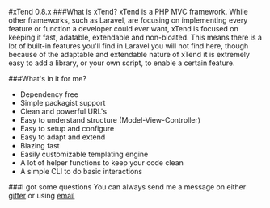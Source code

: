 #xTend 0.8.x
###What is xTend?
xTend is a PHP MVC framework. While other frameworks, such as Laravel, are focusing on implementing every feature or function a developer could ever want, xTend is focused on keeping it fast, adatable, extendable and non-bloated. This means there is a lot of built-in features you'll find in Laravel you will not find here, though because of the adaptable and extendable nature of xTend it is extremely easy to add a library, or your own script, to enable a certain feature.

###What's in it for me?
* Dependency free
* Simple packagist support
* Clean and powerful URL's
* Easy to understand structure (Model-View-Controller)
* Easy to setup and configure
* Easy to adapt and extend
* Blazing fast
* Easily customizable templating engine
* A lot of helper functions to keep your code clean
* A simple CLI to do basic interactions

###I got some questions
You can always send me a message on either [gitter](http://gitter.im) or using [email](mailto:hi@liammartens.com)
